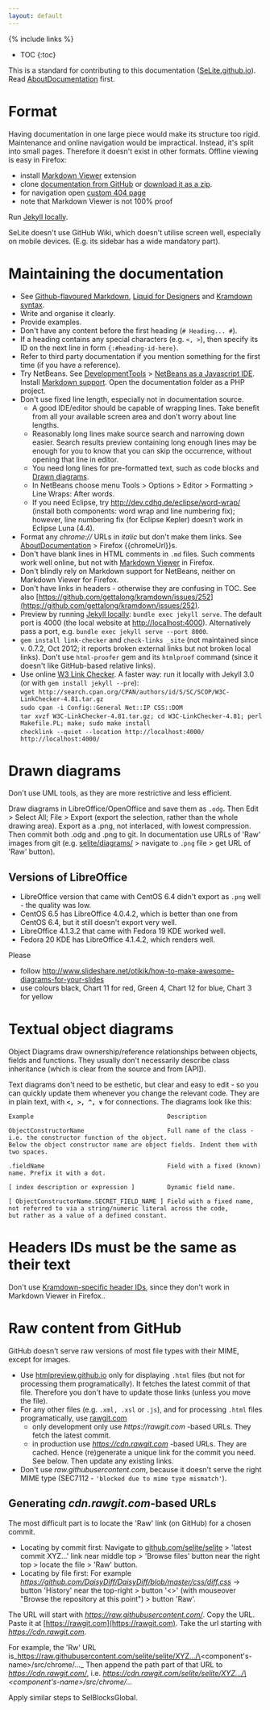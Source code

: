 ```yaml
---
layout: default
---
```

{% include links %}
* TOC
{:toc}

This is a standard for contributing to this documentation ([SeLite.github.io](http://selite.github.io)). Read [AboutDocumentation](AboutDocumentation) first.

# Format
Having documentation in one large piece would make its structure too rigid. Maintenance and online navigation would be impractical. Instead, it's split into small pages. Therefore it doesn't exist in other formats. Offline viewing is easy in Firefox:

  * install [Markdown Viewer](https://addons.mozilla.org/en-us/firefox/addon/markdown-viewer/) extension
  * clone [documentation from GitHub](https://github.com/selite/selite.github.io) or [download it as a zip](https://github.com/selite/selite.github.io/archive/master.zip).
  * for navigation open [custom 404 page](404)
  * note that Markdown Viewer is not 100% proof

Run [Jekyll locally](https://help.github.com/articles/using-jekyll-as-a-static-site-generator-with-github-pages/).

SeLite doesn't use GitHub Wiki, which doesn't utilise screen well, especially on mobile devices. (E.g. its sidebar has a wide mandatory part).

# Maintaining the documentation
  * See [Github-flavoured Markdown](https://help.github.com/articles/github-flavored-markdown/), [Liquid for Designers](https://github.com/Shopify/liquid/wiki/Liquid-for-Designers) and [Kramdown syntax](http://kramdown.gettalong.org/syntax.html).
  * Write and organise it clearly.
  * Provide examples.
  * Don't have any content before the first heading (`# Heading... #`).
  * If a heading contains any special characters (e.g. `<, >`), then specify its ID on the next line in form `{:#heading-id-here}`.
  * Refer to third party documentation if you mention something for the first time (if you have a reference).
  * Try NetBeans. See [DevelopmentTools](DevelopmentTools) > [NetBeans as a Javascript IDE](DevelopmentTools#netbeans-as-a-javascript-ide). Install [Markdown support](https://github.com/madflow/flow-netbeans-markdown). Open the documentation folder as a PHP project.
  * Don't use fixed line length, especially not in documentation source.
    * A good IDE/editor should be capable of wrapping lines. Take benefit from all your available screen area and don't worry about line lengths.
    * Reasonably long lines make source search and narrowing down easier. Search results preview containing long enough lines may be enough for you to know that you can skip the occurrence, without opening that line in editor.
    * You need long lines for pre-formatted text, such as code blocks and [Drawn diagrams](#drawn-diagrams).
    * In NetBeans choose menu Tools > Options > Editor > Formatting > Line Wraps: After words.
    * If you need Eclipse, try <http://dev.cdhq.de/eclipse/word-wrap/> (install both components: word wrap and line numbering fix); however, line numbering fix (for Eclipse Kepler) doesn’t work in Eclipse Luna (4.4).
 * Format any _chrome://_ URLs in _italic_ but don't make them links. See [AboutDocumentation](AboutDocumentation) > Firefox {{chromeUrl}}s.
 * Don't have blank lines in HTML comments in `.md` files. Such comments work well online, but not with [Markdown Viewer](https://addons.mozilla.org/en-us/firefox/addon/markdown-viewer/) in Firefox.
 * Don't blindly rely on Markdown support for NetBeans, neither on Markdown Viewer for Firefox.
 * Don't have links in headers - otherwise they are confusing in TOC. See also [https://github.com/gettalong/kramdown/issues/252](https://github.com/gettalong/kramdown/issues/252).
 * Preview by running [Jekyll locally](https://help.github.com/articles/using-jekyll-with-pages/): `bundle exec jekyll serve`. The default port is 4000 (the local website at <a href="http://localhost:4000">http://localhost:4000</a>). Alternatively pass a port, e.g. `bundle exec jekyll serve --port 8000`.
 * `gem install link-checker` and `check-links _site` (not maintained since v. 0.7.2, Oct 2012; it reports broken external links but not broken local links). Don't use `html-proofer` gem and its `htmlproof` command (since it doesn't like GitHub-based relative links).
 * Use online [W3 Link Checker](https://validator.w3.org/checklink). A faster way: run it locally with Jekyll 3.0 (or with `gem install jekyll --pre`):<br/> `wget http://search.cpan.org/CPAN/authors/id/S/SC/SCOP/W3C-LinkChecker-4.81.tar.gz`<br/> `sudo cpan -i Config::General Net::IP CSS::DOM`<br/> `tar xvzf W3C-LinkChecker-4.81.tar.gz; cd W3C-LinkChecker-4.81; perl Makefile.PL; make; sudo make install`<br/> `checklink --quiet --location http://localhost:4000/ http://localhost:4000/`

# Drawn diagrams
Don't use UML tools, as they are more restrictive and less efficient. <!-- That"s why I didn"t consider using e.g. http://plantuml.sourceforge.net and http://sourceforge.net/projects/plantumlnb -->

Draw diagrams in LibreOffice/OpenOffice and save them as `.odg`. Then Edit > Select All; File > Export (export the selection, rather than the whole drawing area). Export as a .png, not interlaced, with lowest compression. Then commit both .odg and .png to git. In documentation use URLs of 'Raw' images from git (e.g. [selite/diagrams/](https://github.com/selite/selite/tree/master/diagrams) > navigate to `.png` file > get URL of 'Raw' button).

## Versions of LibreOffice
  * LibreOffice version that came with CentOS 6.4 didn't export as `.png` well - the quality was low.
  * CentOS 6.5 has LibreOffice 4.0.4.2, which is better than one from CentOS 6.4, but it still doesn't export very well.
  * LibreOffice 4.1.3.2 that came with Fedora 19 KDE worked well.
  * Fedora 20 KDE has LibreOffice 4.1.4.2, which renders well.

Please

  * follow <http://www.slideshare.net/otikik/how-to-make-awesome-diagrams-for-your-slides>
  * use colours black, Chart 11 for red, Green 4, Chart 12 for blue, Chart 3 for yellow

# Textual object diagrams
Object Diagrams draw ownership/reference relationships between objects, fields and functions. They usually don't necessarily describe class inheritance (which is clear from the source and from [API]).

Text diagrams don't need to be esthetic, but clear and easy to edit - so you can quickly update them whenever you change the relevant code. They are in plain text, with **`<, >, ^, v`** for connections. The diagrams look like this:

~~~
Example                                     Description

ObjectConstructorName                       Full name of the class - i.e. the constructor function of the object.
Below the object constructor name are object fields. Indent them with two spaces.

.fieldName                                  Field with a fixed (known) name. Prefix it with a dot.

[ index description or expression ]         Dynamic field name.

[ ObjectConstructorName.SECRET_FIELD_NAME ] Field with a fixed name, not referred to via a string/numeric literal across the code,
but rather as a value of a defined constant.
~~~

# Headers IDs must be the same as their text
Don't use [Kramdown-specific header IDs](http://kramdown.gettalong.org/syntax.html#specifying-a-header-id), since they don't work in Markdown Viewer in Firefox..

# Raw content from GitHub
GitHub doesn't serve raw versions of most file types with their MIME, except for images.

 * Use [htmlpreview.github.io](http://htmlpreview.github.io) only for displaying `.html` files (but not for processing them programatically). It fetches the latest commit of that file. Therefore you don't have to update those links (unless you move the file).
 * For any other files (e.g. `.xml, .xsl` or `.js`), and for processing `.html` files programatically, use [rawgit.com](http://rawgit.com)
   * only development only use _https://rawgit.com_ -based URLs. They fetch the latest commit.
   * in production use _https://cdn.rawgit.com_ -based URLs. They are cached. Hence (re)generate a unique link for the commit you need. See below. Then update any existing links.
 * Don't use _raw.githubusercontent.com_, because it doesn't serve the right MIME type (SEC7112 - `'blocked due to mime type mismatch'`).

## Generating _cdn.rawgit.com_-based URLs
The most difficult part is to locate the 'Raw' link (on GitHub) for a chosen commit.

 * Locating by commit first: Navigate to [github.com/selite/selite](https://github.com/selite/selite) > 'latest commit XYZ...' link near middle top > 'Browse files' button near the right top > locate the file > 'Raw' button.
 * Locating by file first: For example _https://github.com/DaisyDiff/DaisyDiff/blob/master/css/diff.css_ -> button 'History' near the top-right > button '<>' (with 
mouseover "Browse the repository at this point") > button 'Raw'.

The URL will start with _https://raw.githubusercontent.com/_. Copy the URL. Paste it at [https://rawgit.com](https://rawgit.com). Take the url starting with _https://cdn.rawgit.com_.

For example, the 'Rw' URL is_https://raw.githubusercontent.com/selite/selite/XYZ.../\<component's-name\>/src/chrome/..._ Then append the path part of that URL to _https://cdn.rawgit.com/_, i.e. _https://cdn.rawgit.com/selite/selite/XYZ.../\<component's-name\>/src/chrome/..._

Apply similar steps to SelBlocksGlobal.
<!--TODO
Ubuntu 16.04
apt-get install ruby ruby-dev zlib1g-dev
gem install github-pages

npm config set proxy http://your-proxy:port
npm i -g jsdoc
vi /usr/local/bin/jsdoc
# -> change 'node' to 'nodejs' on the first line, because Ubuntu uses nodejs instead of node

cd docs
git checkout gh-pages
echo nbproject >>.gitignore
echo .gitignore >>.gitignore

git branch gh-pages
git checkout gh-pages
jsdoc -r ../SeLite ../SelBlocksGlobal -d .
#jsdoc --readme ./path/to/README-for-docs.md -r ../selite ../sel-blocks-global -d .
git add *
git commit -a -m Autogenerated
git push origin gh-pages



git checkout master
git branch -D gh-pages
git push origin :gh-pages

#For jsdoc-baseline
npm install -g js-beautify
OR
pip install jsbeautifier

underscore-contrib
jsdoc --template ../jsdoc-baseline -r ../SeLite ../SelBlocksGlobal -d .
-->